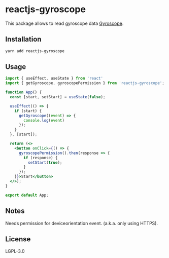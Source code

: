 # reactjs-gyroscope

This package allows to read gyroscope data [Gyroscope](https://developer.mozilla.org/en-US/docs/Web/API/Gyroscope).

## Installation
```sh
yarn add reactjs-gyroscope
```

## Usage

```jsx
import { useEffect, useState } from 'react'
import { getGyroscope, gyroscopePermission } from 'reactjs-gyroscope';

function App() {
  const [start, setStart] = useState(false);

  useEffect(() => {
    if (start) {
      getGyroscope((event) => {
        console.log(event)
      });
    }
  }, [start]);

  return (<>
    <button onClick={() => {
      gyroscopePermission().then(response => {
        if (response) {
          setStart(true);
        }
      });
    }}>Start</button>
  </>);
}

export default App;
```

## Notes

Needs permission for deviceorientation event.  (a.k.a. only using HTTPS).

## License

LGPL-3.0
